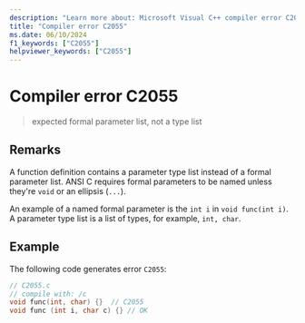 ```yaml
---
description: "Learn more about: Microsoft Visual C++ compiler error C2055"
title: "Compiler error C2055"
ms.date: 06/10/2024
f1_keywords: ["C2055"]
helpviewer_keywords: ["C2055"]
---
```

# Compiler error C2055

> expected formal parameter list, not a type list

## Remarks

A function definition contains a parameter type list instead of a formal parameter list. ANSI C requires formal parameters to be named unless they're `void` or an ellipsis (`...`).

An example of a named formal parameter is the `int i` in `void func(int i)`.\
A parameter type list is a list of types, for example, `int, char`.

## Example

The following code generates error `C2055`:

```c
// C2055.c
// compile with: /c
void func(int, char) {}  // C2055
void func (int i, char c) {} // OK
```
